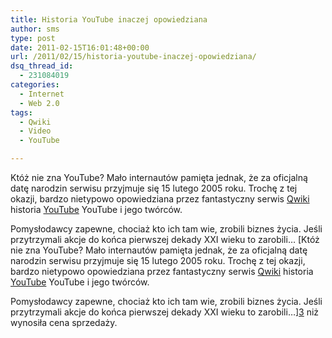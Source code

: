 ```yaml
---
title: Historia YouTube inaczej opowiedziana
author: sms
type: post
date: 2011-02-15T16:01:48+00:00
url: /2011/02/15/historia-youtube-inaczej-opowiedziana/
dsq_thread_id:
  - 231084019
categories:
  - Internet
  - Web 2.0
tags:
  - Qwiki
  - Video
  - YouTube

---
```

Któż nie zna YouTube? Mało internautów pamięta jednak, że za oficjalną datę narodzin serwisu przyjmuje się 15 lutego 2005 roku. Trochę z tej okazji, bardzo nietypowo opowiedziana przez fantastyczny serwis [Qwiki][1] historia [YouTube][2] YouTube i jego twórców.

<!--more-->



Pomysłodawcy zapewne, chociaż kto ich tam wie, zrobili biznes życia. Jeśli przytrzymali akcje do końca pierwszej dekady XXI wieku to zarobili&#8230; [Któż nie zna YouTube? Mało internautów pamięta jednak, że za oficjalną datę narodzin serwisu przyjmuje się 15 lutego 2005 roku. Trochę z tej okazji, bardzo nietypowo opowiedziana przez fantastyczny serwis [Qwiki][1] historia [YouTube][2] YouTube i jego twórców.

<!--more-->



Pomysłodawcy zapewne, chociaż kto ich tam wie, zrobili biznes życia. Jeśli przytrzymali akcje do końca pierwszej dekady XXI wieku to zarobili&#8230;][3] niż wynosiła cena sprzedaży.

 [1]: http://www.qwiki.com
 [2]: http://youtube.com
 [3]: http://www.google.com/finance?chdnp=1&chdd=1&chds=1&chdv=1&chvs=maximized&chdeh=0&chfdeh=0&chdet=1212782400000&chddm=337286&chls=IntervalBasedLine&q=NASDAQ:GOOG&ntsp=0